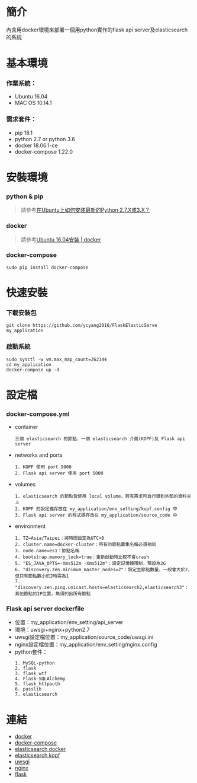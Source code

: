 # 簡介
內含用docker環境來部署一個用python實作的flask api server及elasticsearch的系統
# 基本環境
### 作業系統：
* Ubuntu 16.04
* MAC OS 10.14.1
### 需求套件：
* pip 18.1
* python 2.7 or python 3.6
* docker 18.06.1-ce
* docker-compose 1.22.0
# 安裝環境
### python & pip
> 請參考[在Ubuntu上如何安装最新的Python 2.7.X或3.X？](https://vimsky.com/article/3577.html)
### docker
> 請參考[Ubuntu 16.04安裝 | docker](https://zouyapeng.gitbooks.io/docker/content/DockerInstallation/ubuntu_16_04.html)
### docker-compose
`sudo pip install docker-compose`
# 快速安裝
### 下載安裝包
`git clone https://github.com/ycyang2016/FlaskElasticServe my_application`
### 啟動系統
```
sudo sysctl -w vm.max_map_count=262144
cd my_application
docker-compose up -d
```
# 設定檔
### docker-compose.yml
* container
  ```
  三個 elasticsearch 的節點、一個 elasticsearch 介面(KOPF)及 Flask api server
  ```
* networks and ports
  ```
  1. KOPF 使用 port 9000
  2. Flask api server 使用 port 5000
  ```
* volumes
  ```
  1. elasticsearch 的節點皆使用 local volume，若有需求可自行導到外部的資料夾上
  2. KOPF 的設定檔存放在 my_application/env_setting/kopf.config 中
  3. Flask api server 的程式碼存放在 my_application/source_code 中
  ```
* environment
  ```
  1. TZ=Asia/Taipei：將時間設定為UTC+8
  2. cluster.name=docker-cluster：所有的節點叢集名稱必須相同
  3. node.name=es1：節點名稱
  4. bootstrap.memory_lock=true：重新啟動時比較不會crash
  5. "ES_JAVA_OPTS=-Xms512m -Xmx512m"：設定記憶體限制，預設為2G
  6. "discovery.zen.minimum_master_nodes=2"：設定主節點數量，一般會大於2，但只有節點數小於2時需為1
  7. "discovery.zen.ping.unicast.hosts=elasticsearch2,elasticsearch3"：其他節點的IP位置，無須列出所有節點
  ```
### Flask api server dockerfile
* 位置：my_application/env_setting/api_server
* 環境：uwsgi+nginx+python2.7
* uwsgi設定檔位置：my_application/source_code/uwsgi.ini
* nginx設定檔位置：my_application/env_setting/nginx.config
* python套件：
  ```
  1. MySQL-python
  2. flask
  3. flask_wtf
  4. Flask-SQLAlchemy
  5. flask_httpauth
  6. passlib
  7. elasticsearch
  ```
# 連結
* [docker](https://docs.docker.com/)
* [docker-compose](https://docs.docker.com/compose/)
* [elasticsearch docker](https://www.elastic.co/guide/en/elasticsearch/reference/current/docker.html)
* [elasticsearch kopf](https://github.com/lmenezes/cerebro)
* [uwsgi](https://uwsgi-docs.readthedocs.io/en/latest/)
* [nginx](https://unit.nginx.org/)
* [flask](http://flask.pocoo.org/)
